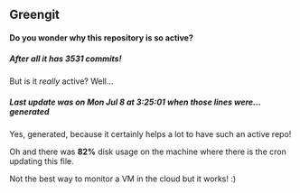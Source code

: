 ## Greengit

#### Do you wonder why this repository is so active?

##### After all it has 3531 commits!

But is it *really* active? Well...

##### Last update was on Mon Jul 8 at 3:25:01 when those lines were... generated

Yes, generated, because it certainly helps a lot to have such an active repo!

Oh and there was **82%** disk usage on the machine
where there is the cron updating this file.

Not the best way to monitor a VM in the cloud but it works! :)
